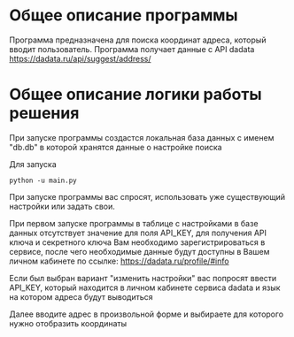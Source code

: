 # Общее описание программы

Программа предназначена для поиска координат адреса, который вводит пользователь. Программа получает данные с API dadata https://dadata.ru/api/suggest/address/

# Общее описание логики работы решения

При запуске программы создастся локальная база данных с именем "db.db" в которой хранятся данные о настройке поиска

Для запуска

`python -u main.py`

При запуске программы вас спросят, использовать уже существующий настройки или задать свои.

При первом запуске программы в таблице с настройками в базе данных отсутствует значение для поля API_KEY, для получения API ключа и секретного ключа Вам необходимо зарегистрироваться в сервисе, после чего необходимые данные будут доступны в Вашем личном кабинете по ссылке: https://dadata.ru/profile/#info

Если был выбран вариант "изменить настройки" вас попросят ввести API_KEY, который находится в личном кабинете сервиса dadata и язык на котором адреса будут выводиться

Далее вводите адрес в произвольной форме и выбираете для которого нужно отобразить координаты
